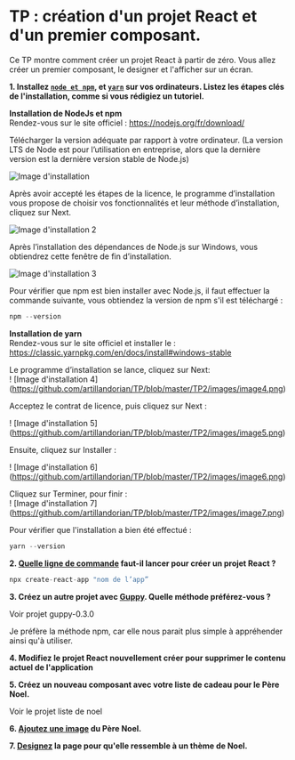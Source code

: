 # TP : création d'un projet React et d'un premier composant.

Ce TP montre comment créer un projet React à partir de zéro. Vous allez créer un premier composant, le designer et l'afficher sur un écran.


**1. Installez [`node et npm`](https://nodejs.org/en/download/), et [`yarn`](https://classic.yarnpkg.com/en/docs/install/#debian-stable) sur vos ordinateurs. Listez les étapes clés de l'installation, comme si vous rédigiez un tutoriel.**

**Installation de NodeJs et npm**  
Rendez-vous sur le site officiel : https://nodejs.org/fr/download/

Télécharger la version adéquate par rapport à votre ordinateur. (La version LTS de Node est pour l’utilisation en entreprise, alors que la dernière version est la dernière version stable de Node.js)  

![Image d'installation](https://github.com/artillandorian/TP/blob/master/TP2/images/image1.jpg)  

Après avoir accepté les étapes de la licence, le programme d’installation vous propose de choisir vos fonctionnalités et leur méthode d’installation, cliquez sur Next.  

![Image d'installation 2](https://github.com/artillandorian/TP/blob/master/TP2/images/image%202.jpg)

Après l’installation des dépendances de Node.js sur Windows, vous obtiendrez cette fenêtre de fin d’installation.  

![Image d'installation 3](https://github.com/artillandorian/TP/blob/master/TP2/images/image%203.jpg)

Pour vérifier que npm est bien installer avec Node.js, il faut effectuer la commande suivante, vous obtiendez la version de npm s'il est téléchargé :
```jsx
npm --version
```
**Installation de yarn**  
Rendez-vous sur le site officiel et installer le :  https://classic.yarnpkg.com/en/docs/install#windows-stable 

Le programme d’installation se lance, cliquez sur Next:   
! [Image d'installation 4]  
(https://github.com/artillandorian/TP/blob/master/TP2/images/image4.png)  

Acceptez le contrat de licence, puis cliquez sur Next :

! [Image d'installation 5]  
(https://github.com/artillandorian/TP/blob/master/TP2/images/image5.png)  

Ensuite, cliquez sur Installer :

! [Image d'installation 6]  
(https://github.com/artillandorian/TP/blob/master/TP2/images/image6.png)

Cliquez sur Terminer, pour finir :  
! [Image d'installation 7]  
(https://github.com/artillandorian/TP/blob/master/TP2/images/image7.png)

Pour vérifier que l'installation a bien été effectué :
```jsx
yarn --version
```

**2. [Quelle ligne de commande](https://github.com/facebook/create-react-app) faut-il lancer pour créer un projet React ?**

```javascript
npx create-react-app "nom de l’app”
```

**3. Créez un autre projet avec [Guppy](https://github.com/joshwcomeau/guppy). Quelle méthode préférez-vous ?**

Voir projet guppy-0.3.0

Je préfère la méthode npm, car elle nous parait plus simple à appréhender ainsi qu'à utiliser.

**4. Modifiez le projet React nouvellement créer pour supprimer le contenu actuel de l'application**

**5. Créez un nouveau composant avec votre liste de cadeau pour le Père Noel.**

Voir le projet liste de noel

**6. [Ajoutez une image](https://create-react-app.dev/docs/adding-images-fonts-and-files/) du Père Noel.**

**7. [Designez](https://create-react-app.dev/docs/adding-a-stylesheet) la page pour qu'elle ressemble à un thème de Noel.**

